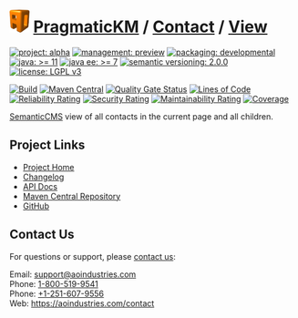 # [<img src="ao-logo.png" alt="AO Logo" width="35" height="40">](https://github.com/ao-apps) [PragmaticKM](https://github.com/ao-apps/pragmatickm) / [Contact](https://github.com/ao-apps/pragmatickm-contact) / [View](https://github.com/ao-apps/pragmatickm-contact-view)

[![project: alpha](https://pragmatickm.com/ao-badges/project-current-stable.svg)](https://aoindustries.com/life-cycle#project-current-stable)
[![management: preview](https://pragmatickm.com/ao-badges/management-production.svg)](https://aoindustries.com/life-cycle#management-production)
[![packaging: developmental](https://pragmatickm.com/ao-badges/packaging-active.svg)](https://aoindustries.com/life-cycle#packaging-active)  
[![java: &gt;= 11](https://pragmatickm.com/ao-badges/java-11.svg)](https://docs.oracle.com/en/java/javase/11/docs/api/)
[![java ee: &gt;= 7](https://pragmatickm.com/ao-badges/javaee-7.svg)](https://docs.oracle.com/javaee/7/api/)
[![semantic versioning: 2.0.0](https://pragmatickm.com/ao-badges/semver-2.0.0.svg)](http://semver.org/spec/v2.0.0.html)
[![license: LGPL v3](https://pragmatickm.com/ao-badges/license-lgpl-3.0.svg)](https://www.gnu.org/licenses/lgpl-3.0)

[![Build](https://github.com/ao-apps/pragmatickm-contact-view/workflows/Build/badge.svg?branch=master)](https://github.com/ao-apps/pragmatickm-contact-view/actions?query=workflow%3ABuild)
[![Maven Central](https://maven-badges.herokuapp.com/maven-central/com.pragmatickm/pragmatickm-contact-view/badge.svg)](https://maven-badges.herokuapp.com/maven-central/com.pragmatickm/pragmatickm-contact-view)
[![Quality Gate Status](https://sonarcloud.io/api/project_badges/measure?branch=master&project=com.pragmatickm%3Apragmatickm-contact-view&metric=alert_status)](https://sonarcloud.io/dashboard?branch=master&id=com.pragmatickm%3Apragmatickm-contact-view)
[![Lines of Code](https://sonarcloud.io/api/project_badges/measure?branch=master&project=com.pragmatickm%3Apragmatickm-contact-view&metric=ncloc)](https://sonarcloud.io/component_measures?branch=master&id=com.pragmatickm%3Apragmatickm-contact-view&metric=ncloc)  
[![Reliability Rating](https://sonarcloud.io/api/project_badges/measure?branch=master&project=com.pragmatickm%3Apragmatickm-contact-view&metric=reliability_rating)](https://sonarcloud.io/component_measures?branch=master&id=com.pragmatickm%3Apragmatickm-contact-view&metric=Reliability)
[![Security Rating](https://sonarcloud.io/api/project_badges/measure?branch=master&project=com.pragmatickm%3Apragmatickm-contact-view&metric=security_rating)](https://sonarcloud.io/component_measures?branch=master&id=com.pragmatickm%3Apragmatickm-contact-view&metric=Security)
[![Maintainability Rating](https://sonarcloud.io/api/project_badges/measure?branch=master&project=com.pragmatickm%3Apragmatickm-contact-view&metric=sqale_rating)](https://sonarcloud.io/component_measures?branch=master&id=com.pragmatickm%3Apragmatickm-contact-view&metric=Maintainability)
[![Coverage](https://sonarcloud.io/api/project_badges/measure?branch=master&project=com.pragmatickm%3Apragmatickm-contact-view&metric=coverage)](https://sonarcloud.io/component_measures?branch=master&id=com.pragmatickm%3Apragmatickm-contact-view&metric=Coverage)

[SemanticCMS](https://github.com/ao-apps/semanticcms) view of all contacts in the current page and all children.

## Project Links
* [Project Home](https://pragmatickm.com/contact/view/)
* [Changelog](https://pragmatickm.com/contact/view/changelog)
* [API Docs](https://pragmatickm.com/contact/view/apidocs/)
* [Maven Central Repository](https://search.maven.org/artifact/com.pragmatickm/pragmatickm-contact-view)
* [GitHub](https://github.com/ao-apps/pragmatickm-contact-view)

## Contact Us
For questions or support, please [contact us](https://aoindustries.com/contact):

Email: [support@aoindustries.com](mailto:support@aoindustries.com)  
Phone: [1-800-519-9541](tel:1-800-519-9541)  
Phone: [+1-251-607-9556](tel:+1-251-607-9556)  
Web: https://aoindustries.com/contact
